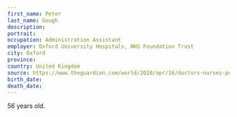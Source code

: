 ```yaml
---
first_name: Peter
last_name: Gough
description: 
portrait: 
occupation: Administration Assistant
employer: Oxford University Hospitals, NHS Foundation Trust
city: Oxford
province: 
country: United Kingdom
source: https://www.theguardian.com/world/2020/apr/16/doctors-nurses-porters-volunteers-the-uk-health-workers-who-have-died-from-covid-19
birth_date: 
death_date: 
---
```


56 years old.
